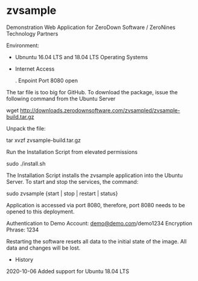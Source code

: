 # zvsample
Demonstration Web Application for ZeroDown Software / ZeroNines Technology Partners 

Environment:
- Ubnuntu 16.04 LTS and 18.04 LTS Operating Systems
- Internet Access

  . Enpoint Port 8080 open

The tar file is too big for GitHub.  To download the package, issue the following command from the Ubuntu Server

wget http://downloads.zerodownsoftware.com/zvsampled/zvsample-build.tar.gz

Unpack the file:  

tar xvzf zvsample-build.tar.gz

Run the Installation Script from elevated permissions

sudo ./install.sh


The Installation Script installs the zvsample application into the Ubuntu Server.  To start and stop the services,
the command:

sudo zvsample {start | stop | restart | status}

Application is accessed via port 8080, therefore, port 8080 needs to be opened to this deployment.

Authentication to Demo Account:   demo@demo.com/demo1234
Encryption Phrase:  1234

Restarting the software resets all data to the initial state of the image.  All data and changes will be lost.

* History

2020-10-06  Added support for Ubuntu 18.04 LTS